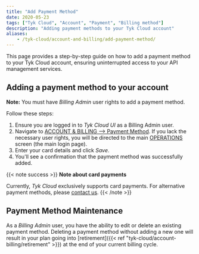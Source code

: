 ```yaml
---
title: "Add Payment Method"
date: 2020-05-23
tags: ["Tyk Cloud", "Account", "Payment", "Billing method"]
description: "Adding payment methods to your Tyk Cloud account"
aliases:
    - /tyk-cloud/account-and-billing/add-payment-method/
---
```


This page provides a step-by-step guide on how to add a payment method to your Tyk Cloud account, ensuring uninterrupted access to your API management services.

## Adding a payment method to your account

**Note:** You must have *Billing Admin* user rights to add a payment method. 

Follow these steps:

1. Ensure you are logged in to *Tyk Cloud UI* as a Billing Admin user.
2. Navigate to <a href="https://account.cloud-ara.tyk.io/payment-method" class="external-links" target="_blank" rel="noopener">ACCOUNT & BILLING --> Payment Method</a>. If you lack the necessary user rights, you will be directed to the main [OPERATIONS](https://dashboard.cloud-ara.tyk.io/) screen (the main login page).
3. Enter your card details and click *Save*.
4. You'll see a confirmation that the payment method was successfully added.

{{< note success >}}
**Note about card payments**
  
Currently, *Tyk Cloud* exclusively supports card payments. For alternative payment methods, please [contact us](https://tyk.io/contact/).
{{< /note >}}

## Payment Method Maintenance

As a *Billing Admin* user, you have the ability to edit or delete an existing payment method. Deleting a payment method without adding a new one will result in your plan going into [retirement]({{< ref "tyk-cloud/account-billing/retirement" >}}) at the end of your current billing cycle.

